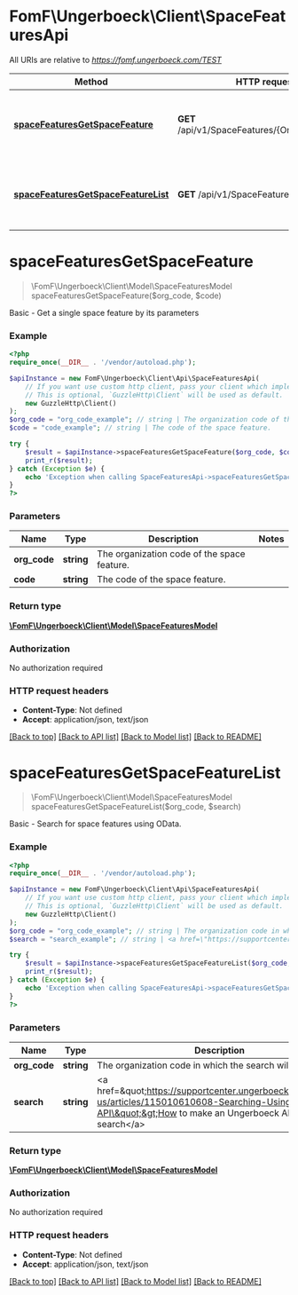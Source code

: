 # FomF\Ungerboeck\Client\SpaceFeaturesApi

All URIs are relative to *https://fomf.ungerboeck.com/TEST*

Method | HTTP request | Description
------------- | ------------- | -------------
[**spaceFeaturesGetSpaceFeature**](SpaceFeaturesApi.md#spaceFeaturesGetSpaceFeature) | **GET** /api/v1/SpaceFeatures/{OrgCode}/{Code} | Basic - Get a single space feature by its parameters
[**spaceFeaturesGetSpaceFeatureList**](SpaceFeaturesApi.md#spaceFeaturesGetSpaceFeatureList) | **GET** /api/v1/SpaceFeatures/{OrgCode} | Basic - Search for space features using OData.


# **spaceFeaturesGetSpaceFeature**
> \FomF\Ungerboeck\Client\Model\SpaceFeaturesModel spaceFeaturesGetSpaceFeature($org_code, $code)

Basic - Get a single space feature by its parameters

### Example
```php
<?php
require_once(__DIR__ . '/vendor/autoload.php');

$apiInstance = new FomF\Ungerboeck\Client\Api\SpaceFeaturesApi(
    // If you want use custom http client, pass your client which implements `GuzzleHttp\ClientInterface`.
    // This is optional, `GuzzleHttp\Client` will be used as default.
    new GuzzleHttp\Client()
);
$org_code = "org_code_example"; // string | The organization code of the space feature.
$code = "code_example"; // string | The code of the space feature.

try {
    $result = $apiInstance->spaceFeaturesGetSpaceFeature($org_code, $code);
    print_r($result);
} catch (Exception $e) {
    echo 'Exception when calling SpaceFeaturesApi->spaceFeaturesGetSpaceFeature: ', $e->getMessage(), PHP_EOL;
}
?>
```

### Parameters

Name | Type | Description  | Notes
------------- | ------------- | ------------- | -------------
 **org_code** | **string**| The organization code of the space feature. |
 **code** | **string**| The code of the space feature. |

### Return type

[**\FomF\Ungerboeck\Client\Model\SpaceFeaturesModel**](../Model/SpaceFeaturesModel.md)

### Authorization

No authorization required

### HTTP request headers

 - **Content-Type**: Not defined
 - **Accept**: application/json, text/json

[[Back to top]](#) [[Back to API list]](../../README.md#documentation-for-api-endpoints) [[Back to Model list]](../../README.md#documentation-for-models) [[Back to README]](../../README.md)

# **spaceFeaturesGetSpaceFeatureList**
> \FomF\Ungerboeck\Client\Model\SpaceFeaturesModel spaceFeaturesGetSpaceFeatureList($org_code, $search)

Basic - Search for space features using OData.

### Example
```php
<?php
require_once(__DIR__ . '/vendor/autoload.php');

$apiInstance = new FomF\Ungerboeck\Client\Api\SpaceFeaturesApi(
    // If you want use custom http client, pass your client which implements `GuzzleHttp\ClientInterface`.
    // This is optional, `GuzzleHttp\Client` will be used as default.
    new GuzzleHttp\Client()
);
$org_code = "org_code_example"; // string | The organization code in which the search will take place
$search = "search_example"; // string | <a href=\"https://supportcenter.ungerboeck.com/hc/en-us/articles/115010610608-Searching-Using-the-API\">How to make an Ungerboeck API search</a>

try {
    $result = $apiInstance->spaceFeaturesGetSpaceFeatureList($org_code, $search);
    print_r($result);
} catch (Exception $e) {
    echo 'Exception when calling SpaceFeaturesApi->spaceFeaturesGetSpaceFeatureList: ', $e->getMessage(), PHP_EOL;
}
?>
```

### Parameters

Name | Type | Description  | Notes
------------- | ------------- | ------------- | -------------
 **org_code** | **string**| The organization code in which the search will take place |
 **search** | **string**| &lt;a href&#x3D;\&quot;https://supportcenter.ungerboeck.com/hc/en-us/articles/115010610608-Searching-Using-the-API\&quot;&gt;How to make an Ungerboeck API search&lt;/a&gt; |

### Return type

[**\FomF\Ungerboeck\Client\Model\SpaceFeaturesModel**](../Model/SpaceFeaturesModel.md)

### Authorization

No authorization required

### HTTP request headers

 - **Content-Type**: Not defined
 - **Accept**: application/json, text/json

[[Back to top]](#) [[Back to API list]](../../README.md#documentation-for-api-endpoints) [[Back to Model list]](../../README.md#documentation-for-models) [[Back to README]](../../README.md)

